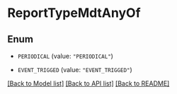 # ReportTypeMdtAnyOf

## Enum


* `PERIODICAL` (value: `"PERIODICAL"`)

* `EVENT_TRIGGED` (value: `"EVENT_TRIGGED"`)


[[Back to Model list]](../README.md#documentation-for-models) [[Back to API list]](../README.md#documentation-for-api-endpoints) [[Back to README]](../README.md)


